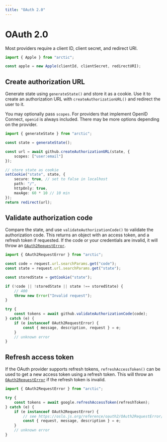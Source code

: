 ```yaml
---
title: "OAuth 2.0"
---
```


# OAuth 2.0

Most providers require a client ID, client secret, and redirect URI.

```ts
import { Apple } from "arctic";

const apple = new Apple(clientId, clientSecret, redirectURI);
```

## Create authorization URL

Generate state using `generateState()` and store it as a cookie. Use it to create an authorization URL with `createAuthorizationURL()` and redirect the user to it.

You may optionally pass `scopes`. For providers that implement OpenID Connect, `openid` is always included. There may be more options depending on the provider.

```ts
import { generateState } from "arctic";

const state = generateState();

const url = await github.createAuthorizationURL(state, {
	scopes: ["user:email"]
});

// store state as cookie
setCookie("state", state, {
	secure: true, // set to false in localhost
	path: "/",
	httpOnly: true,
	maxAge: 60 * 10 // 10 min
});
return redirect(url);
```

## Validate authorization code

Compare the state, and use `validateAuthorizationCode()` to validate the authorization code. This returns an object with an access token, and a refresh token if requested. If the code or your credentials are invalid, it will throw an [`OAuth2RequestError`](https://oslo.js.org/reference/oauth2/OAuth2RequestError).

```ts
import { OAuth2RequestError } from "arctic";

const code = request.url.searchParams.get("code");
const state = request.url.searchParams.get("state");

const storedState = getCookie("state");

if (!code || !storedState || state !== storedState) {
	// 400
	throw new Error("Invalid request");
}

try {
	const tokens = await github.validateAuthorizationCode(code);
} catch (e) {
	if (e instanceof OAuth2RequestError) {
		const { message, description, request } = e;
	}
	// unknown error
}
```

## Refresh access token

If the OAuth provider supports refresh tokens, `refreshAccessToken()` can be used to get a new access token using a refresh token. This will throw an [`OAuth2RequestError`](https://oslo.js.org/reference/oauth2/OAuth2RequestError) if the refresh token is invalid.

```ts
import { OAuth2RequestError } from "arctic";

try {
	const tokens = await google.refreshAccessToken(refreshToken);
} catch (e) {
	if (e instanceof OAuth2RequestError) {
		// see https://oslo.js.org/reference/oauth2/OAuth2RequestError/
		const { request, message, description } = e;
	}
	// unknown error
}
```
